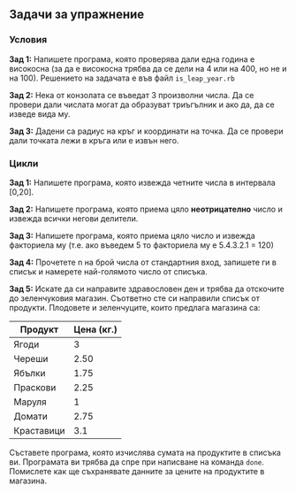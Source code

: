## Задачи за упражнение

### Условия
**Зад 1:** Напишете програма, която проверява дали една година е високосна (за да е високосна трябва да се дели на 4 или на 400, но не и на 100).
Решението на задачата е във файл `is_leap_year.rb`

**Зад 2:** Нека от конзолата се въведат 3 произволни числа. Да се провери дали числата могат да образуват триъгълник и ако да, да се изведе вида му. 

**Зад 3:** Дадени са радиус на кръг и координати на точка. Да се провери дали точката лежи в кръга или е извън него. 



### Цикли
**Зад 1:** Напишете програма, която извежда четните числа в интервала [0,20].

**Зад 2:** Напишете програма, която приема цяло **неотрицателно** число и извежда всички негови делители.

**Зад 3:** Напишете програма, която приема цяло число и извежда факториела му (т.е. ако въведем 5 то факториела му е 5.4.3.2.1 = 120)

**Зад 4:** Прочетете n на брой числа от стандартния вход, запишете ги в списък и намерете най-голямото число от списъка. 

**Зад 5:** Искате да си направите здравословен ден и трябва да отскочите до зеленчуковия магазин. Съответно сте си направили списък от продукти. Плодовете и зеленчуците, които предлага магазина са:

| Продукт  | Цена (кг.) |
| ------------- | ------------- |
| Ягоди  | 3  |
| Череши | 2.50  |
| Ябълки | 1.75  |
| Праскови | 2.25  |
| Маруля | 1  |
| Домати | 2.75  |
| Краставици | 3.1  |

Съставете програма, която изчислява сумата на продуктите в списъка ви. Програмата ви трябва да спре при написване на команда `done`. Помислете как ще съхранявате данните за цените на продуктите в магазина.
